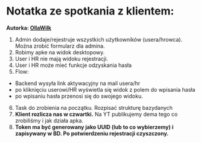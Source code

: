 # Notatka ze spotkania z klientem:
**Autorka: [OllaWilk](https://github.com/OllaWilk)**
1. Admin dodaje/rejestruje wszystkich użytkowników (usera/hrowca). Można zrobić formularz dla admina.
2. Robimy apke na widok desktopowy.
3. User i HR nie mają widoku rejestracji.
4. User i HR może mieć funkcje odzyskania hasła
5. Flow:
- Backend wysyła link aktywacyjny na mail usera/hr
- po kliknięciu userowi/HR wyświetla się widok z polem do wpisania hasła
- po wpisaniu hasła przenosi się do swojego widoku.
6. Task do zrobienia na początku. Rozpisać strukturę bazydanych
7. **Klient rozlicza nas w czwartki.** Na YT publikujemy dema tego co zrobiliśmy i jak działa apka.
8. **Token ma być generowany jako UUID (lub to co wybierzemy) i zapisywany w BD. Po potwierdzeniu rejestracji czyszczony.**

